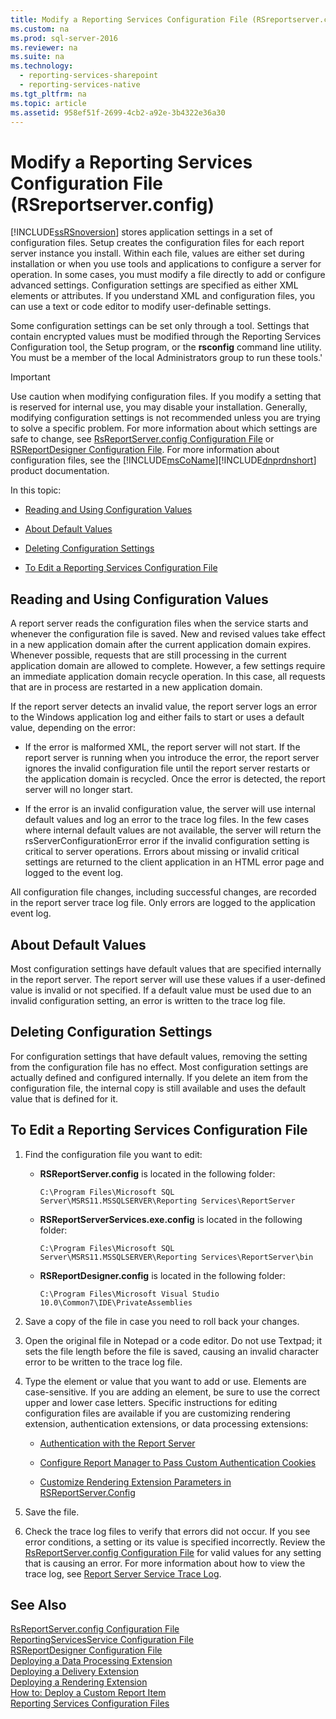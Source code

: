 ```yaml
---
title: Modify a Reporting Services Configuration File (RSreportserver.config)
ms.custom: na
ms.prod: sql-server-2016
ms.reviewer: na
ms.suite: na
ms.technology: 
  - reporting-services-sharepoint
  - reporting-services-native
ms.tgt_pltfrm: na
ms.topic: article
ms.assetid: 958ef51f-2699-4cb2-a92e-3b4322e36a30
---
```

# Modify a Reporting Services Configuration File (RSreportserver.config)
  [!INCLUDE[ssRSnoversion](../../Token\Other/ssRSnoversion_md.md)] stores application settings in a set of configuration files. Setup creates the configuration files for each report server instance you install. Within each file, values are either set during installation or when you use tools and applications to configure a server for operation. In some cases, you must modify a file directly to add or configure advanced settings. Configuration settings are specified as either XML elements or attributes. If you understand XML and configuration files, you can use a text or code editor to modify user\-definable settings.  
  
 Some configuration settings can be set only through a tool. Settings that contain encrypted values must be modified through the Reporting Services Configuration tool, the Setup program, or the **rsconfig** command line utility. You must be a member of the local Administrators group to run these tools.'  
  
> [!IMPORTANT]  
>  Use caution when modifying configuration files. If you modify a setting that is reserved for internal use, you may disable your installation. Generally, modifying configuration settings is not recommended unless you are trying to solve a specific problem. For more information about which settings are safe to change, see [RsReportServer.config Configuration File](../../Topics\TopicNameNotContainA/RsReportServer.config-Configuration-File.md) or [RSReportDesigner Configuration File](../../Topics\TopicNameNotContainA/RSReportDesigner-Configuration-File.md). For more information about configuration files, see the [!INCLUDE[msCoName](../../Token\Other/msCoName_md.md)][!INCLUDE[dnprdnshort](../../Token\Other/dnprdnshort_md.md)] product documentation.  
  
 In this topic:  
  
-   [Reading and Using Configuration Values](#bkmk_read_values)  
  
-   [About Default Values](#bkmk_default_values)  
  
-   [Deleting Configuration Settings](#bkmk_delete_config_settings)  
  
-   [To Edit a Reporting Services Configuration File](#bkmk_edit_configuation_file)  
  
##  <a name="bkmk_read_values"></a> Reading and Using Configuration Values  
 A report server reads the configuration files when the service starts and whenever the configuration file is saved. New and revised values take effect in a new application domain after the current application domain expires. Whenever possible, requests that are still processing in the current application domain are allowed to complete. However, a few settings require an immediate application domain recycle operation. In this case, all requests that are in process are restarted in a new application domain.  
  
 If the report server detects an invalid value, the report server logs an error to the Windows application log and either fails to start or uses a default value, depending on the error:  
  
-   If the error is malformed XML, the report server will not start. If the report server is running when you introduce the error, the report server ignores the invalid configuration file until the report server restarts or the application domain is recycled. Once the error is detected, the report server will no longer start.  
  
-   If the error is an invalid configuration value, the server will use internal default values and log an error to the trace log files. In the few cases where internal default values are not available, the server will return the rsServerConfigurationError error if the invalid configuration setting is critical to server operations. Errors about missing or invalid critical settings are returned to the client application in an HTML error page and logged to the event log.  
  
 All configuration file changes, including successful changes, are recorded in the report server trace log file. Only errors are logged to the application event log.  
  
##  <a name="bkmk_default_values"></a> About Default Values  
 Most configuration settings have default values that are specified internally in the report server. The report server will use these values if a user\-defined value is invalid or not specified. If a default value must be used due to an invalid configuration setting, an error is written to the trace log file.  
  
##  <a name="bkmk_delete_config_settings"></a> Deleting Configuration Settings  
 For configuration settings that have default values, removing the setting from the configuration file has no effect. Most configuration settings are actually defined and configured internally. If you delete an item from the configuration file, the internal copy is still available and uses the default value that is defined for it.  
  
##  <a name="bkmk_edit_configuation_file"></a> To Edit a Reporting Services Configuration File  
  
1.  Find the configuration file you want to edit:  
  
    -   **RSReportServer.config** is located in the following folder:  
  
        ```  
        C:\Program Files\Microsoft SQL Server\MSRS11.MSSQLSERVER\Reporting Services\ReportServer  
        ```  
  
    -   **RSReportServerServices.exe.config** is located in the following folder:  
  
        ```  
        C:\Program Files\Microsoft SQL Server\MSRS11.MSSQLSERVER\Reporting Services\ReportServer\bin  
        ```  
  
    -   **RSReportDesigner.config** is located in the following folder:  
  
        ```  
        C:\Program Files\Microsoft Visual Studio 10.0\Common7\IDE\PrivateAssemblies  
        ```  
  
2.  Save a copy of the file in case you need to roll back your changes.  
  
3.  Open the original file in Notepad or a code editor. Do not use Textpad; it sets the file length before the file is saved, causing an invalid character error to be written to the trace log file.  
  
4.  Type the element or value that you want to add or use. Elements are case\-sensitive. If you are adding an element, be sure to use the correct upper and lower case letters. Specific instructions for editing configuration files are available if you are customizing rendering extension, authentication extensions, or data processing extensions:  
  
    -   [Authentication with the Report Server](../../Topics\TopicNameNotContainA/Authentication-with-the-Report-Server.md)  
  
    -   [Configure Report Manager to Pass Custom Authentication Cookies](../../Topics\TopicNameNotContainA/Configure-Report-Manager-to-Pass-Custom-Authentication-Cookies.md)  
  
    -   [Customize Rendering Extension Parameters in RSReportServer.Config](../../Topics\TopicNameNotContainA/Customize-Rendering-Extension-Parameters-in-RSReportServer.Config.md)  
  
5.  Save the file.  
  
6.  Check the trace log files to verify that errors did not occur. If you see error conditions, a setting or its value is specified incorrectly. Review the [RsReportServer.config Configuration File](../../Topics\TopicNameNotContainA/RsReportServer.config-Configuration-File.md) for valid values for any setting that is causing an error. For more information about how to view the trace log, see [Report Server Service Trace Log](../../Topics\TopicNameNotContainA/Report-Server-Service-Trace-Log.md).  
  
## See Also  
 [RsReportServer.config Configuration File](../../Topics\TopicNameNotContainA/RsReportServer.config-Configuration-File.md)   
 [ReportingServicesService Configuration File](../../Topics\TopicNameNotContainA/ReportingServicesService-Configuration-File.md)   
 [RSReportDesigner Configuration File](../../Topics\TopicNameNotContainA/RSReportDesigner-Configuration-File.md)   
 [Deploying a Data Processing Extension](../Topic/Deploying%20a%20Data%20Processing%20Extension.md)   
 [Deploying a Delivery Extension](../Topic/Deploying%20a%20Delivery%20Extension.md)   
 [Deploying a Rendering Extension](../Topic/Deploying%20a%20Rendering%20Extension.md)   
 [How to: Deploy a Custom Report Item](../Topic/How%20to:%20Deploy%20a%20Custom%20Report%20Item.md)   
 [Reporting Services Configuration Files](../../Topics\TopicNameNotContainA/Reporting-Services-Configuration-Files.md)  
  
  